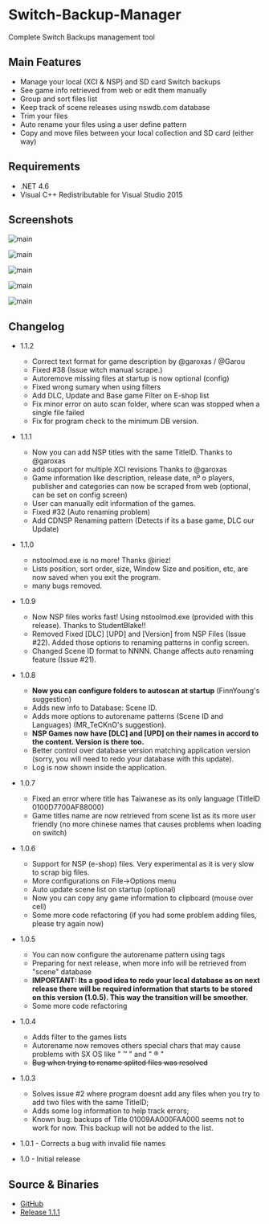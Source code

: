 # Switch-Backup-Manager
Complete Switch Backups management tool

## Main Features
* Manage your local (XCI & NSP) and SD card Switch backups
* See game info retrieved from web or edit them manually
* Group and sort files list
* Keep track of scene releases using nswdb.com database
* Trim your files
* Auto rename your files using a user define pattern
* Copy and move files between your local collection and SD card (either way)

## Requirements
* .NET 4.6
* Visual C++ Redistributable for Visual Studio 2015

## Screenshots

![main](https://i.imgur.com/Nwbj0oj.png)

![main](https://i.imgur.com/KZzojbS.png)

![main](https://i.imgur.com/1MDpIr9.png)

![main](https://i.imgur.com/M4tmrN0.png)

![main](https://i.imgur.com/AtkY36y.png)


## Changelog

* 1.1.2
  - Correct text format for game description by @garoxas / @Garou
  - Fixed #38 (Issue witch manual scrape.)
  - Autoremove missing files at startup is now optional (config)
  - Fixed wrong sumary when using filters
  - Add DLC, Update and Base game Filter on E-shop list
  - Fix minor error on auto scan folder, where scan was stopped when a single file failed
  - Fix for program check to the minimum DB version.

* 1.1.1
  - Now you can add NSP titles with the same TitleID. Thanks to @garoxas
  - add support for multiple XCI revisions Thanks to @garoxas
  - Game information like description, release date, nº o players, publisher and categories can now be scraped from web (optional, can be set on config screen)
  - User can manually edit information of the games.
  - Fixed #32 (Auto renaming problem)
  - Add CDNSP Renaming pattern (Detects if its a base game, DLC our Update)

* 1.1.0
  - nstoolmod.exe is no more! Thanks @iriez!
  - Lists position, sort order, size, Window Size and position, etc, are now saved when you exit the program.
  - many bugs removed.

* 1.0.9
  - Now NSP files works fast! Using nstoolmod.exe (provided with this release). Thanks to StudentBlake!!
  - Removed Fixed [DLC] [UPD] and [Version] from NSP Files (Issue #22). Added those options to renaming patterns in config screen. 
  - Changed Scene ID format to NNNN. Change affects auto renaming feature (Issue #21).

* 1.0.8
  - **Now you can configure folders to autoscan at startup** (FinnYoung's suggestion)
  - Adds new info to Database: Scene ID.
  - Adds more options to autorename patterns (Scene ID and Languages) (MR_TeCKnO's suggestion).
  - **NSP Games now have [DLC] and [UPD] on their names in accord to the content. Version is there too.**
  - Better control over database version matching application version (sorry, you will need to redo your database with this update).
  - Log is now shown inside the application.

* 1.0.7
  - Fixed  an error where title has Taiwanese as its only language (TitleID 0100D7700AF88000)
  - Game titles name are now retrieved from scene list as its more  user friendly (no more chinese names that causes problems when loading on switch)

* 1.0.6
  - Support for NSP (e-shop) files. Very experimental as it is very slow to scrap big files.
  - More configurations on File->Options menu
  - Auto update scene list on startup (optional)
  - Now you can copy any game information to clipboard (mouse over cell)
  - Some more code refactoring (if you had some problem adding files, please try again now)

* 1.0.5
  - You can now configure the autorename pattern using tags
  - Preparing for next release, when more info will be retrieved from "scene" database
  - **IMPORTANT: Its a good idea to redo your local database as on next release there will be required information**
    **that starts to be stored on this version (1.0.5). This way the transition will be smoother.**
  - Some more code refactoring

* 1.0.4
  - Adds filter to the games lists
  - Autorename now removes others special chars that may cause problems with SX OS like " ™ " and " ® "
  - ~~Bug when trying to rename splited files was resolved~~

* 1.0.3
  - Solves issue #2 where program doesnt add any files when you try to add two files with the same TitleID;
  - Adds some log information to help track errors;
  - Known bug: backups of Title 01009AA000FAA000 seems not to work for now. This backup will not be added to the list.

* 1.0.1 - Corrects a bug with invalid file names

* 1.0 - Initial release


## Source & Binaries
* [GitHub](https://github.com/gibaBR/Switch-Backup-Manager/archive/master.zip)
* [Release 1.1.1](https://github.com/gibaBR/Switch-Backup-Manager/releases/tag/v1.1.1)


